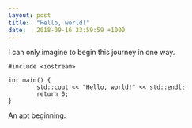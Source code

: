 ```yaml
---
layout: post
title:  "Hello, world!"
date:   2018-09-16 23:59:59 +1000
---
```


I can only imagine to begin this journey in one way.

~~~
#include <iostream>

int main() {
        std::cout << "Hello, world!" << std::endl;
        return 0;
}
~~~

An apt beginning.
